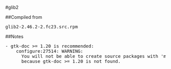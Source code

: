 #glib2

##Compiled from
<pre>glib2-2.46.2-2.fc23.src.rpm</pre>

##Notes
<pre>
- gtk-doc >= 1.20 is recommended:
	configure:27514: WARNING:
	  You will not be able to create source packages with 'make dist'
	  because gtk-doc >= 1.20 is not found.
</pre>
